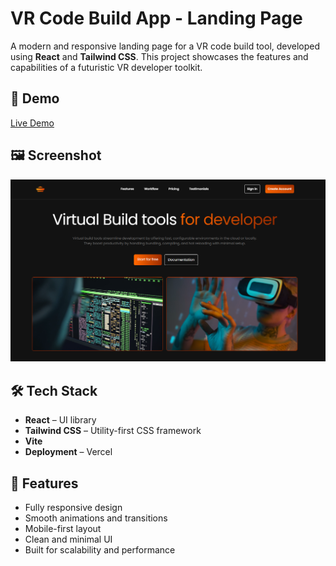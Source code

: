 # VR Code Build App - Landing Page

A modern and responsive landing page for a VR code build tool, developed using **React** and **Tailwind CSS**. This project showcases the features and capabilities of a futuristic VR developer toolkit.

## 🚀 Demo

[Live Demo](https://react-vr-devtools-landing.vercel.app/)

## 🖼️ Screenshot

![Landing Page Screenshot](public/screenshot.png)

## 🛠️ Tech Stack

- **React** – UI library
- **Tailwind CSS** – Utility-first CSS framework
- **Vite**
- **Deployment** – Vercel

## 🧩 Features

- Fully responsive design
- Smooth animations and transitions
- Mobile-first layout
- Clean and minimal UI
- Built for scalability and performance
